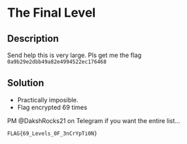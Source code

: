 # The Final Level

## Description

Send help this is very large. Pls get me the flag
`0a9b29e2dbb49a82e4994522ec176468`

## Solution

- Practically imposible.
- Flag encrypted 69 times

PM @DakshRocks21 on Telegram if you want the entire list...

`FLAG{69_Levels_0F_3nCrYpTi0N}`
